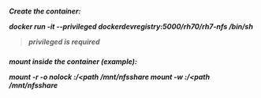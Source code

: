 <h5> Create the container:

docker run -it --privileged dockerdevregistry:5000/rh70/rh7-nfs /bin/sh
>**privileged** is required

<h5> mount inside the container (example):

mount -r -o nolock <server>:/<path  /mnt/nfsshare
mount -w <server>:/<path  /mnt/nfsshare

